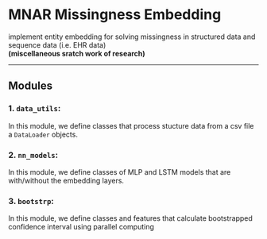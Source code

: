 # MNAR Missingness Embedding


implement entity embedding for solving missingness in structured data and sequence data (i.e. EHR data)  
**(miscellaneous sratch work of research)**

---
## Modules

### 1. `data_utils`:
In this module, we define classes that process stucture data from a csv file a `DataLoader` objects.

### 2. `nn_models`:
In this module, we define classes of MLP and LSTM models that are with/without the embedding layers.

### 3. `bootstrp`:
In this module, we define classes and features that calculate bootstrapped confidence interval using parallel computing


